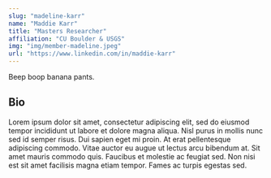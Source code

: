 ```yaml
---
slug: "madeline-karr"
name: "Maddie Karr"
title: "Masters Researcher"
affiliation: "CU Boulder & USGS"
img: "img/member-madeline.jpeg"
url: "https://www.linkedin.com/in/maddie-karr"
---
```


Beep boop banana pants.

## Bio

Lorem ipsum dolor sit amet, consectetur adipiscing elit, sed do eiusmod tempor incididunt ut labore et dolore magna aliqua. Nisl purus in mollis nunc sed id semper risus. Dui sapien eget mi proin. At erat pellentesque adipiscing commodo. Vitae auctor eu augue ut lectus arcu bibendum at. Sit amet mauris commodo quis. Faucibus et molestie ac feugiat sed. Non nisi est sit amet facilisis magna etiam tempor. Fames ac turpis egestas sed.

